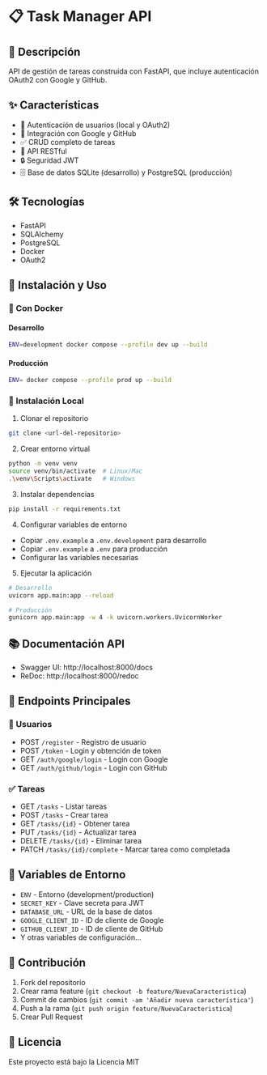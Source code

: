 # 📋 Task Manager API

## 🚀 Descripción
API de gestión de tareas construida con FastAPI, que incluye autenticación OAuth2 con Google y GitHub.

## ✨ Características
- 👤 Autenticación de usuarios (local y OAuth2)
- 🔐 Integración con Google y GitHub
- ✅ CRUD completo de tareas
- 📱 API RESTful
- 🔒 Seguridad JWT
- 🗄️ Base de datos SQLite (desarrollo) y PostgreSQL (producción)

## 🛠️ Tecnologías
- FastAPI
- SQLAlchemy
- PostgreSQL
- Docker
- OAuth2

## 🚀 Instalación y Uso

### 🐳 Con Docker

#### Desarrollo
```bash
ENV=development docker compose --profile dev up --build
```

#### Producción
```bash
ENV= docker compose --profile prod up --build
```

### 🔧 Instalación Local
1. Clonar el repositorio
```bash
git clone <url-del-repositorio>
```

2. Crear entorno virtual
```bash
python -m venv venv
source venv/bin/activate  # Linux/Mac
.\venv\Scripts\activate   # Windows
```

3. Instalar dependencias
```bash
pip install -r requirements.txt
```

4. Configurar variables de entorno
- Copiar `.env.example` a `.env.development` para desarrollo
- Copiar `.env.example` a `.env` para producción
- Configurar las variables necesarias

5. Ejecutar la aplicación
```bash
# Desarrollo
uvicorn app.main:app --reload

# Producción
gunicorn app.main:app -w 4 -k uvicorn.workers.UvicornWorker
```

## 📚 Documentación API
- Swagger UI: http://localhost:8000/docs
- ReDoc: http://localhost:8000/redoc

## 🔑 Endpoints Principales

### 👤 Usuarios
- POST `/register` - Registro de usuario
- POST `/token` - Login y obtención de token
- GET `/auth/google/login` - Login con Google
- GET `/auth/github/login` - Login con GitHub

### ✅ Tareas
- GET `/tasks` - Listar tareas
- POST `/tasks` - Crear tarea
- GET `/tasks/{id}` - Obtener tarea
- PUT `/tasks/{id}` - Actualizar tarea
- DELETE `/tasks/{id}` - Eliminar tarea
- PATCH `/tasks/{id}/complete` - Marcar tarea como completada

## 🔐 Variables de Entorno
- `ENV` - Entorno (development/production)
- `SECRET_KEY` - Clave secreta para JWT
- `DATABASE_URL` - URL de la base de datos
- `GOOGLE_CLIENT_ID` - ID de cliente de Google
- `GITHUB_CLIENT_ID` - ID de cliente de GitHub
- Y otras variables de configuración...

## 👥 Contribución
1. Fork del repositorio
2. Crear rama feature (`git checkout -b feature/NuevaCaracteristica`)
3. Commit de cambios (`git commit -am 'Añadir nueva característica'`)
4. Push a la rama (`git push origin feature/NuevaCaracteristica`)
5. Crear Pull Request

## 📝 Licencia
Este proyecto está bajo la Licencia MIT

